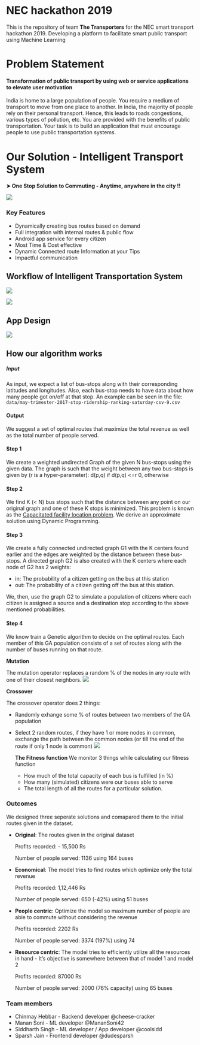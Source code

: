 # NEC hackathon 2019
This is the repository of team **The Transporters** for the NEC smart transport hackathon 2019.
Developing a platform to facilitate smart public transport using Machine Learning

# Problem Statement
#### Transformation of public transport by using web or service applications to elevate user motivation
India is home to a large population of people. You require a medium of transport to move from one place to another. In India, the majority of people rely on their personal transport. Hence, this leads to roads congestions, various types of pollution, etc. You are provided with the benefits of public transportation. Your task is to build an application that must encourage people to use public transportation systems.
# Our Solution  - Intelligent Transport System
 **➤ One Stop Solution to Commuting - Anytime, anywhere in the city !!**

![](https://raw.githubusercontent.com/MananSoni42/NEC-hackathon/master/Assets/Idea.jpg?token=AHP3X2S26X3RUOQFT2X66725OTJHO)
### Key Features
-   Dynamically creating bus routes based on demand
-   Full integration with internal routes & public flow
-   Android app service for every citizen
-   Most Time & Cost effective
-   Dynamic Connected route Information at your Tips
-   Impactful communication

## Workflow of Intelligent Transportation System
![](https://raw.githubusercontent.com/MananSoni42/NEC-hackathon/master/Assets/Working.jpg?token=AHP3X2TPQXKZX73XDEEL5J25OTJL6)

![](https://raw.githubusercontent.com/MananSoni42/NEC-hackathon/master/Assets/Timeline.jpg?token=AHP3X2XFDTXTVW35BKKKR4S5OTJNQ)
##  App Design
![](https://raw.githubusercontent.com/MananSoni42/NEC-hackathon/master/Assets/App_n.jpg?token=AHP3X2U77WOROP34C2TM57C5OTK7E)
## How our algorithm works
##### Input
As input, we expect a list of bus-stops along with their corresponding latitudes and longitudes. Also, each bus-stop needs to have data about how many people got on/off at that stop. An example can be seen in the file: ``data/may-trimester-2017-stop-ridership-ranking-saturday-csv-9.csv``
#### Output
We suggest a set of optimal routes that maximize the total revenue as well as the total number of people served.

#### Step 1
We create a weighted undirected Graph of the given N bus-stops using the given data. The graph is such that the weight between any two bus-stops is given by (r is a hyper-parameter): 
d(p,q) if d(p,q) <=r
0,         otherwise

#### Step 2
We find K (< N) bus stops such that the distance between any point on our original graph and one of these K stops is minimized.
This problem is known as the [Capacitated facility location problem]([https://en.wikipedia.org/wiki/Facility_location_problem](https://en.wikipedia.org/wiki/Facility_location_problem)). We derive an approximate solution using Dynamic Programming.

#### Step 3
We create a fully connected undirected graph G1 with the K centers found earlier and the edges are weighted by the distance between these bus-stops.
 A directed graph G2 is also created with the K centers where each node of G2 has 2 weights:
 * in: The probability of a citizen getting on the bus at this station
 * out: The probability of a citizen getting off the bus at this station.
 
We, then, use the graph G2 to simulate a population of citizens where each citizen is assigned a source and a destination stop according to the above mentioned probabilities.

#### Step 4
We know train a Genetic algorithm to decide on the optimal routes.
Each member of this GA population consists of a set of routes along with the number of buses running on that route.

**Mutation**

The mutation operator replaces a random % of the nodes in any route with one of their closest neighbors.
![](https://raw.githubusercontent.com/MananSoni42/NEC-hackathon/master/Assets/Mutation.jpg?token=AHP3X2SMF5IREPQEADUAGL25OTO3A)

**Crossover**

The crossover operator does 2 things:
* Randomly exhange some % of routes between two members of the GA population
* Select 2 random routes, if they have 1 or more nodes in common, exchange the path between the common nodes (or till the end of the route if only 1 node is common)
![](https://raw.githubusercontent.com/MananSoni42/NEC-hackathon/master/Assets/Crossover.jpg?token=AHP3X2SBBD5JBI7MDAAZA2K5OTMXE)

  **The Fitness function**
  We monitor 3 things while calculating our fitness function
  * How much of the total capacity of each bus is fulfilled (in %)
  * How many (simulated) citizens were our buses able to serve
  * The total length of all the routes for a particular solution.

### Outcomes
We designed three seperate solutions and comapared them to the initial routes given in the dataset.
* **Original**: The routes given in the original dataset
	
	Profits recorded: - 15,500 Rs
	
	Number of people served: 1136 using 164 buses
* **Economical**: The model tries to find routes which optimize only the total revenue
	
	Profits recorded: 1,12,446 Rs
	
	Number of people served: 650 (-42%) using 51 buses
* **People centric**: Optimize the model so maximum number of people are able to commute without considering the revenue
	
	Profits recorded: 2202 Rs
	
	Number of people served: 3374 (197%) using 74
* **Resource centric**: The model tries to efficiently utilize all the resources in hand - It’s objective is somewhere between that of model 1 and model 2
	
	Profits recorded: 87000 Rs
	
	Number of people served: 2000 (76% capacity) using 65 buses

### Team members
* Chinmay Hebbar - Backend developer @cheese-cracker
* Manan Soni - ML developer @MananSoni42
* Siddharth Singh - ML developer / App developer @coolsidd
* Sparsh Jain - Frontend developer @dudesparsh
